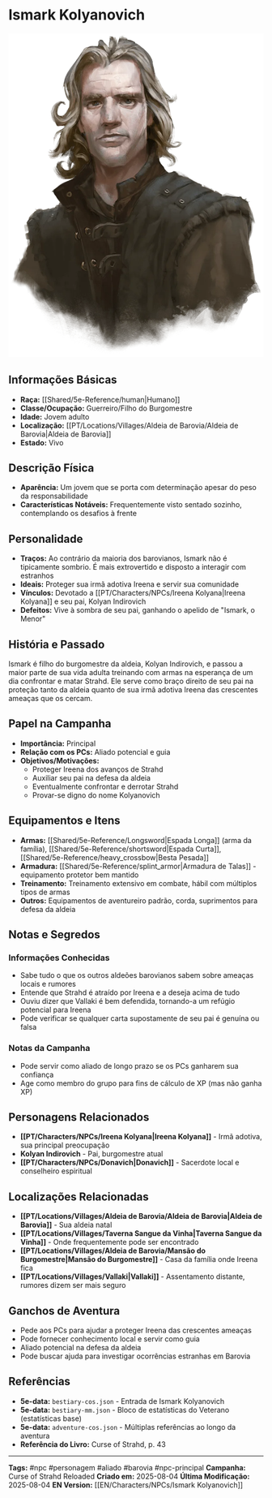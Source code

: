 # Ismark Kolyanovich

![Ismark Kolyanovich](assets/images/characters/Ismark-Kolyanovich.webp)

## Informações Básicas
- **Raça:** [[Shared/5e-Reference/human|Humano]]
- **Classe/Ocupação:** Guerreiro/Filho do Burgomestre
- **Idade:** Jovem adulto
- **Localização:** [[PT/Locations/Villages/Aldeia de Barovia/Aldeia de Barovia|Aldeia de Barovia]]
- **Estado:** Vivo

## Descrição Física
- **Aparência:** Um jovem que se porta com determinação apesar do peso da responsabilidade
- **Características Notáveis:** Frequentemente visto sentado sozinho, contemplando os desafios à frente

## Personalidade
- **Traços:** Ao contrário da maioria dos barovianos, Ismark não é tipicamente sombrio. É mais extrovertido e disposto a interagir com estranhos
- **Ideais:** Proteger sua irmã adotiva Ireena e servir sua comunidade
- **Vínculos:** Devotado a [[PT/Characters/NPCs/Ireena Kolyana|Ireena Kolyana]] e seu pai, Kolyan Indirovich
- **Defeitos:** Vive à sombra de seu pai, ganhando o apelido de "Ismark, o Menor"

## História e Passado
Ismark é filho do burgomestre da aldeia, Kolyan Indirovich, e passou a maior parte de sua vida adulta treinando com armas na esperança de um dia confrontar e matar Strahd. Ele serve como braço direito de seu pai na proteção tanto da aldeia quanto de sua irmã adotiva Ireena das crescentes ameaças que os cercam.

## Papel na Campanha
- **Importância:** Principal
- **Relação com os PCs:** Aliado potencial e guia
- **Objetivos/Motivações:** 
  - Proteger Ireena dos avanços de Strahd
  - Auxiliar seu pai na defesa da aldeia
  - Eventualmente confrontar e derrotar Strahd
  - Provar-se digno do nome Kolyanovich

## Equipamentos e Itens
- **Armas:** [[Shared/5e-Reference/Longsword|Espada Longa]] (arma da família), [[Shared/5e-Reference/shortsword|Espada Curta]], [[Shared/5e-Reference/heavy_crossbow|Besta Pesada]]
- **Armadura:** [[Shared/5e-Reference/splint_armor|Armadura de Talas]] - equipamento protetor bem mantido
- **Treinamento:** Treinamento extensivo em combate, hábil com múltiplos tipos de armas
- **Outros:** Equipamentos de aventureiro padrão, corda, suprimentos para defesa da aldeia

## Notas e Segredos
### Informações Conhecidas
- Sabe tudo o que os outros aldeões barovianos sabem sobre ameaças locais e rumores
- Entende que Strahd é atraído por Ireena e a deseja acima de tudo
- Ouviu dizer que Vallaki é bem defendida, tornando-a um refúgio potencial para Ireena
- Pode verificar se qualquer carta supostamente de seu pai é genuína ou falsa

### Notas da Campanha
- Pode servir como aliado de longo prazo se os PCs ganharem sua confiança
- Age como membro do grupo para fins de cálculo de XP (mas não ganha XP)

## Personagens Relacionados
- **[[PT/Characters/NPCs/Ireena Kolyana|Ireena Kolyana]]** - Irmã adotiva, sua principal preocupação
- **Kolyan Indirovich** - Pai, burgomestre atual
- **[[PT/Characters/NPCs/Donavich|Donavich]]** - Sacerdote local e conselheiro espiritual

## Localizações Relacionadas
- **[[PT/Locations/Villages/Aldeia de Barovia/Aldeia de Barovia|Aldeia de Barovia]]** - Sua aldeia natal
- **[[PT/Locations/Villages/Taverna Sangue da Vinha|Taverna Sangue da Vinha]]** - Onde frequentemente pode ser encontrado
- **[[PT/Locations/Villages/Aldeia de Barovia/Mansão do Burgomestre|Mansão do Burgomestre]]** - Casa da família onde Ireena fica
- **[[PT/Locations/Villages/Vallaki|Vallaki]]** - Assentamento distante, rumores dizem ser mais seguro

## Ganchos de Aventura
- Pede aos PCs para ajudar a proteger Ireena das crescentes ameaças
- Pode fornecer conhecimento local e servir como guia
- Aliado potencial na defesa da aldeia
- Pode buscar ajuda para investigar ocorrências estranhas em Barovia

## Referências
- **5e-data:** `bestiary-cos.json` - Entrada de Ismark Kolyanovich
- **5e-data:** `bestiary-mm.json` - Bloco de estatísticas do Veterano (estatísticas base)
- **5e-data:** `adventure-cos.json` - Múltiplas referências ao longo da aventura
- **Referência do Livro:** Curse of Strahd, p. 43

---
**Tags:** #npc #personagem #aliado #barovia #npc-principal
**Campanha:** Curse of Strahd Reloaded
**Criado em:** 2025-08-04
**Última Modificação:** 2025-08-04
**EN Version:** [[EN/Characters/NPCs/Ismark Kolyanovich]]